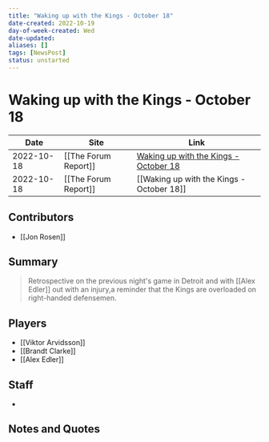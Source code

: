 ```yaml
---
title: "Waking up with the Kings - October 18"
date-created: 2022-10-19
day-of-week-created: Wed
date-updated: 
aliases: []
tags: [NewsPost]
status: unstarted
---
```


# Waking up with the Kings - October 18

| Date       | Site                 | Link                                                                                                     |
| ---------- | -------------------- | -------------------------------------------------------------------------------------------------------- |
| 2022-10-18 | [[The Forum Report]] | [Waking up with the Kings - October 18](https://theforumreport.com/waking-up-with-the-kings-october-18/) |
| 2022-10-18 | [[The Forum Report]] | [[Waking up with the Kings - October 18]]                                                                |

## Contributors
- [[Jon Rosen]]


## Summary
> Retrospective on the previous night's game in Detroit and with [[Alex Edler]] out with an injury,a reminder that the Kings are overloaded on right-handed defensemen.


## Players
- [[Viktor Arvidsson]]
- [[Brandt Clarke]]
- [[Alex Edler]]


## Staff
- 


## Notes and Quotes
> 

